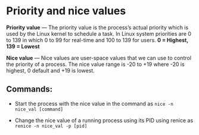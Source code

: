 
# Priority and nice values

**Priority value** — The priority value is the process’s actual priority which is used by the Linux kernel to schedule a task.
In Linux system priorities are 0 to 139 in which 0 to 99 for real-time and 100 to 139 for users.
**0 = Highest, 139 = Lowest**

**Nice value** — Nice values are user-space values that we can use to control the priority of a process. The nice value range is -20 to +19 where -20 is highest, 0 default and +19 is lowest.


## Commands:

* Start the process with the nice value in the command as
`nice -n nice_val [command]`

* Change the nice value of a running process using its PID using renice as `renice -n nice_val -p [pid]`


